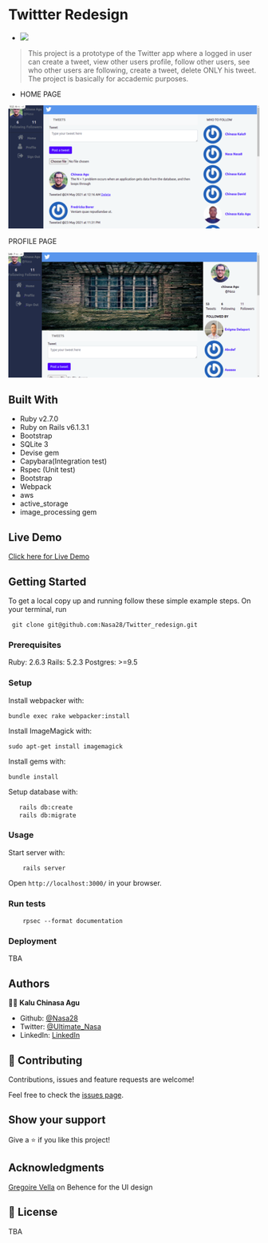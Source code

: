 # Twittter Redesign

-  ![](https://img.shields.io/badge/Microverse-blueviolet)

> This project is a prototype of the Twitter app where a logged in user can create a tweet, view other users profile, follow other users, see who other users are following, create a tweet, delete ONLY his tweet.
The project is basically for accademic purposes.

- HOME PAGE

![screenshot](./app/assets/images/home.png)

PROFILE PAGE

![screenshot](./app/assets/images/profile.png)

## Built With

- Ruby v2.7.0
- Ruby on Rails v6.1.3.1
- Bootstrap
- SQLite 3
- Devise gem
- Capybara(Integration test)
- Rspec (Unit test)
- Bootstrap
- Webpack
- aws 
- active_storage
- image_processing gem


## Live Demo

[Click here for Live Demo]('')


## Getting Started

To get a local copy up and running follow these simple example steps.
On your terminal, run 
```
 git clone git@github.com:Nasa28/Twitter_redesign.git

```

### Prerequisites

Ruby: 2.6.3
Rails: 5.2.3
Postgres: >=9.5

### Setup

Install webpacker with:

```
bundle exec rake webpacker:install
```
Install ImageMagick with:

```
sudo apt-get install imagemagick
```

Install gems with:

```
bundle install
```

Setup database with:

```
   rails db:create
   rails db:migrate
```

### Usage

Start server with:

```
    rails server
```

Open `http://localhost:3000/` in your browser.

### Run tests

```
    rpsec --format documentation
```

### Deployment

TBA

## Authors

👨‍💻 **Kalu Chinasa Agu**

- Github: [@Nasa28](https://github.com/Nasa28)
-  Twitter: [@Ultimate_Nasa](https://twitter.com/Ultimate_Nasa)
- LinkedIn: [LinkedIn](https://www.linkedin.com/in/kalu-chinasa-agu-a15080103/)

## 🤝 Contributing

Contributions, issues and feature requests are welcome!

Feel free to check the [issues page](https://github.com/Nasa28/Twitter_redesign/issues).

## Show your support

Give a ⭐️ if you like this project!

## Acknowledgments
[Gregoire Vella](https://www.behance.net/gallery/14286087/Twitter-Redesign-of-UI-details) on Behence for the UI design




## 📝 License

TBA

